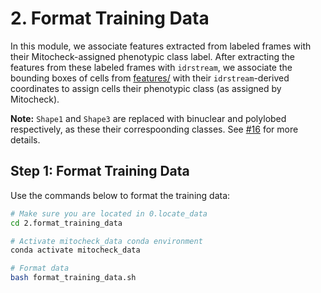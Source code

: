 # 2. Format Training Data

In this module, we associate features extracted from labeled frames with their Mitocheck-assigned phenotypic class label.
After extracting the features from these labeled frames with `idrstream`, we associate the bounding boxes of cells from [features/](../mitocheck_metadata/features) with their `idrstream`-derived coordinates to assign cells their phenotypic class (as assigned by Mitocheck).

**Note:** `Shape1` and `Shape3` are replaced with binuclear and polylobed respectively, as these their correspoonding classes.
See [#16](https://github.com/WayScience/mitocheck_data/issues/16) for more details.

## Step 1: Format Training Data

Use the commands below to format the training data:

```sh
# Make sure you are located in 0.locate_data
cd 2.format_training_data

# Activate mitocheck_data conda environment
conda activate mitocheck_data

# Format data
bash format_training_data.sh
```

